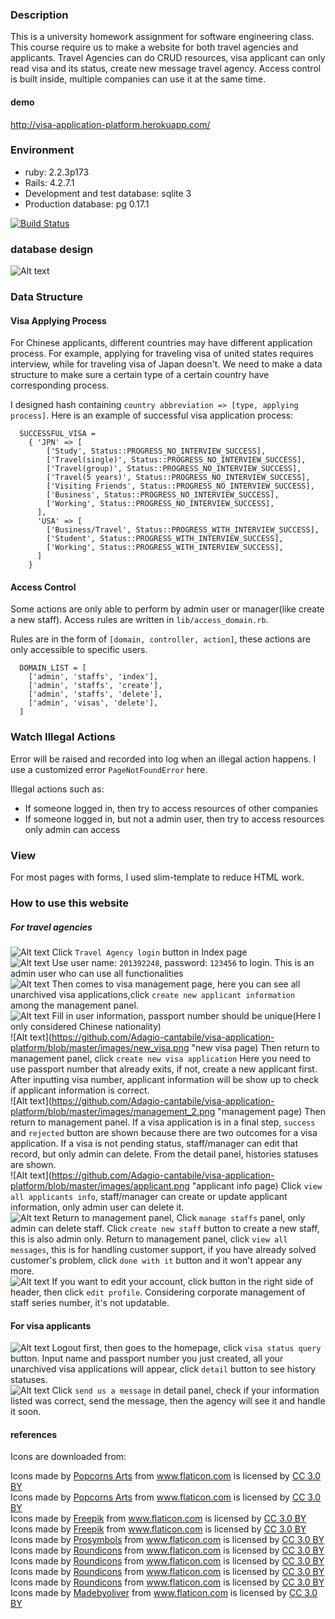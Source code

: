 ### Description
This is a university homework assignment for software engineering class. This course require us to make a website for both travel agencies and applicants. Travel Agencies can do CRUD resources, visa applicant can only read visa and its status, create new message travel agency. Access control is built inside, multiple companies can use it at the same time.

#### demo
http://visa-application-platform.herokuapp.com/

### Environment
- ruby: 2.2.3p173
- Rails: 4.2.7.1
- Development and test database: sqlite 3
- Production database: pg 0.17.1

[![Build Status](https://travis-ci.org/Adagio-cantabile/visa-application-platform.svg?branch=master)](https://travis-ci.org/Adagio-cantabile/visa-application-platform)

### database design
![Alt text](https://github.com/Adagio-cantabile/visa-application-platform/blob/master/images/UML.png "database design")

### Data Structure
#### Visa Applying Process
For Chinese applicants, different countries may have different application process. For example, applying for traveling visa of united states requires interview, while for traveling visa of Japan doesn't. We need to make a data structure to make sure a certain type of a certain country have corresponding process. 

I designed hash containing `country abbreviation => [type, applying process]`. Here is an example of successful visa application process:

```
  SUCCESSFUL_VISA =
    { 'JPN' => [
        ['Study', Status::PROGRESS_NO_INTERVIEW_SUCCESS],
        ['Travel(single)', Status::PROGRESS_NO_INTERVIEW_SUCCESS],
        ['Travel(group)', Status::PROGRESS_NO_INTERVIEW_SUCCESS],
        ['Travel(5 years)', Status::PROGRESS_NO_INTERVIEW_SUCCESS],
        ['Visiting Friends', Status::PROGRESS_NO_INTERVIEW_SUCCESS],
        ['Business', Status::PROGRESS_NO_INTERVIEW_SUCCESS],
        ['Working', Status::PROGRESS_NO_INTERVIEW_SUCCESS],
      ],
      'USA' => [
        ['Business/Travel', Status::PROGRESS_WITH_INTERVIEW_SUCCESS],
        ['Student', Status::PROGRESS_WITH_INTERVIEW_SUCCESS],
        ['Working', Status::PROGRESS_WITH_INTERVIEW_SUCCESS],
	  ]
    }
```

#### Access Control
Some actions are only able to perform by admin user or manager(like create a new staff). Access rules are written in `lib/access_domain.rb`.

Rules are in the form of `[domain, controller, action]`, these actions are only accessible to specific users.

```
  DOMAIN_LIST = [
    ['admin', 'staffs', 'index'],
    ['admin', 'staffs', 'create'],
    ['admin', 'staffs', 'delete'],
    ['admin', 'visas', 'delete'],
  ]
```

### Watch Illegal Actions

Error will be raised and recorded into log when an illegal action happens. I use a customized error `PageNotFoundError` here.

Illegal actions such as:

- If someone logged in, then try to access resources of other companies
- If someone logged in, but not a admin user, then try to access resources only admin can access

### View
For most pages with forms, I used slim-template to reduce HTML work.

### How to use this website
##### For travel agencies
![Alt text](https://github.com/Adagio-cantabile/visa-application-platform/blob/master/images/index.png "index page")
Click `Travel Agency login` button in Index page
<br>
![Alt text](https://github.com/Adagio-cantabile/visa-application-platform/blob/master/images/login.png "login page")
Use user name: `201392248`, password: `123456` to login. This is an admin user who can use all functionalities
<br>
![Alt text](https://github.com/Adagio-cantabile/visa-application-platform/blob/master/images/management.png "visa management page")
Then comes to visa management page, here you can see all unarchived visa applications,click `create new applicant information`  among the management panel.
<br>
![Alt text](https://github.com/Adagio-cantabile/visa-application-platform/blob/master/images/new_applicant.png "new applicant page")
Fill in user information, passport number should be unique(Here I only considered Chinese nationality)
<br>
![Alt text](https://github.com/Adagio-cantabile/visa-application-platform/blob/master/images/new_visa.png "new visa page)
Then return to management panel, click `create new visa application`
Here you need to use passport number that already exits, if not, create a new applicant first. After inputting visa number, applicant information will be show up to check if applicant information is correct.
<br>
![Alt text](https://github.com/Adagio-cantabile/visa-application-platform/blob/master/images/management_2.png "management page)
Then return to management panel. If a visa application is in a final step, `success` and `rejected`  button are shown because there are two outcomes for a visa application. If a visa is not pending status, staff/manager can edit that record, but only admin can delete. From the detail panel, histories statuses are shown.
<br>
![Alt text](https://github.com/Adagio-cantabile/visa-application-platform/blob/master/images/applicant.png "applicant info page)
Click `view all applicants info`,  staff/manager can create or update applicant information, only admin user can delete it.
<br>
![Alt text](https://github.com/Adagio-cantabile/visa-application-platform/blob/master/images/staff.png "staff info page")
Return to management panel, Click `manage staffs` panel,  only admin can delete staff. Click `create new staff` button to create a new staff, this is also admin only.
Return to management panel, click `view all messages`,  this is for handling customer support, if you have already solved customer's problem, click `done with it` button and it won't appear any more.
<br>
![Alt text](https://github.com/Adagio-cantabile/visa-application-platform/blob/master/images/edit_profile.png "edit profile page")
If you want to edit your account, click button in the right side of header, then click `edit profile`. Considering corporate management of staff series number,  it's not updatable.

#### For visa applicants
![Alt text](https://github.com/Adagio-cantabile/visa-application-platform/blob/master/images/visa_search.png "visa status query page")
Logout first, then goes to the homepage, click `visa status query` button. Input name and passport number you just created, all your unarchived visa applications will appear, click `detail` button to see history statuses.
<br>
![Alt text](https://github.com/Adagio-cantabile/visa-application-platform/blob/master/images/message.png "send message page")
Click `send us a message` in detail panel,  check if your information listed was correct, send the message, then the agency will see it and handle it soon.

#### references
Icons are downloaded from:
<div>Icons made by <a href="http://www.flaticon.com/authors/popcorns-arts" title="Popcorns Arts">Popcorns Arts</a> from <a href="http://www.flaticon.com" title="Flaticon">www.flaticon.com</a> is licensed by <a href="http://creativecommons.org/licenses/by/3.0/" title="Creative Commons BY 3.0" target="_blank">CC 3.0 BY</a></div>
<div>Icons made by <a href="http://www.flaticon.com/authors/popcorns-arts" title="Popcorns Arts">Popcorns Arts</a> from <a href="http://www.flaticon.com" title="Flaticon">www.flaticon.com</a> is licensed by <a href="http://creativecommons.org/licenses/by/3.0/" title="Creative Commons BY 3.0" target="_blank">CC 3.0 BY</a></div>
<div>Icons made by <a href="http://www.flaticon.com/authors/freepik" title="Freepik">Freepik</a> from <a href="http://www.flaticon.com" title="Flaticon">www.flaticon.com</a> is licensed by <a href="http://creativecommons.org/licenses/by/3.0/" title="Creative Commons BY 3.0" target="_blank">CC 3.0 BY</a></div>
<div>Icons made by <a href="http://www.flaticon.com/authors/freepik" title="Freepik">Freepik</a> from <a href="http://www.flaticon.com" title="Flaticon">www.flaticon.com</a> is licensed by <a href="http://creativecommons.org/licenses/by/3.0/" title="Creative Commons BY 3.0" target="_blank">CC 3.0 BY</a></div>
<div>Icons made by <a href="http://www.flaticon.com/authors/prosymbols" title="Prosymbols">Prosymbols</a> from <a href="http://www.flaticon.com" title="Flaticon">www.flaticon.com</a> is licensed by <a href="http://creativecommons.org/licenses/by/3.0/" title="Creative Commons BY 3.0" target="_blank">CC 3.0 BY</a></div>
<div>Icons made by <a href="http://www.flaticon.com/authors/roundicons" title="Roundicons">Roundicons</a> from <a href="http://www.flaticon.com" title="Flaticon">www.flaticon.com</a> is licensed by <a href="http://creativecommons.org/licenses/by/3.0/" title="Creative Commons BY 3.0" target="_blank">CC 3.0 BY</a></div>
<div>Icons made by <a href="http://www.flaticon.com/authors/roundicons" title="Roundicons">Roundicons</a> from <a href="http://www.flaticon.com" title="Flaticon">www.flaticon.com</a> is licensed by <a href="http://creativecommons.org/licenses/by/3.0/" title="Creative Commons BY 3.0" target="_blank">CC 3.0 BY</a></div>
<div>Icons made by <a href="http://www.flaticon.com/authors/roundicons" title="Roundicons">Roundicons</a> from <a href="http://www.flaticon.com" title="Flaticon">www.flaticon.com</a> is licensed by <a href="http://creativecommons.org/licenses/by/3.0/" title="Creative Commons BY 3.0" target="_blank">CC 3.0 BY</a></div>
<div>Icons made by <a href="http://www.flaticon.com/authors/roundicons" title="Roundicons">Roundicons</a> from <a href="http://www.flaticon.com" title="Flaticon">www.flaticon.com</a> is licensed by <a href="http://creativecommons.org/licenses/by/3.0/" title="Creative Commons BY 3.0" target="_blank">CC 3.0 BY</a></div>
<div>Icons made by <a href="http://www.flaticon.com/authors/madebyoliver" title="Madebyoliver">Madebyoliver</a> from <a href="http://www.flaticon.com" title="Flaticon">www.flaticon.com</a> is licensed by <a href="http://creativecommons.org/licenses/by/3.0/" title="Creative Commons BY 3.0" target="_blank">CC 3.0 BY</a></div>
